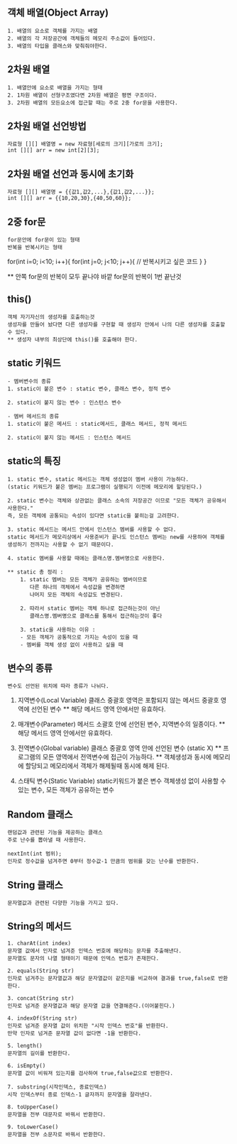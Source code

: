 ## 객체 배열(Object Array)
	1. 배열의 요소로 객체를 가지는 배열
	2. 배열의 각 저장공간에 객체들의 메모리 주소값이 들어있다.
	3. 배열의 타입을 클래스와 맞춰줘야한다.

## 2차원 배열
	1. 배열안에 요소로 배열을 가지는 형태
	2. 1차원 배열이 선형구조였다면 2차원 배열은 평면 구조이다.
	3. 2차원 배열의 모든요소에 접근할 때는 주로 2중 for문을 사용한다.

## 2차원 배열 선언방법
	자료형 [][] 배열명 = new 자료형[세로의 크기][가로의 크기];
	int [][] arr = new int[2][3];

## 2차원 배열 선언과 동시에 초기화
	자료형 [][] 배열명 = {{값1,값2,...},{값1,값2,...}};
	int [][] arr = {{10,20,30},{40,50,60}};

## 2중 for문
	for문안에 for문이 있는 형태
	반복을 반복시키는 형태

for(int i=0; i<10; i++){
	for(int j=0; j<10; j++){
		// 반복시키고 싶은 코드
	}
}

** 안쪽 for문의 반복이 모두 끝나야 바깥 for문의 반복이 1번 끝난것

## this()
	객체 자기자신의 생성자를 호출하는것
	생성자를 만들어 놨다면 다른 생성자를 구현할 때 생성자 안에서 나의 다른 생성자를 호출할 수 있다.
	** 생성자 내부의 최상단에 this()를 호출해야 한다.

## static 키워드
	- 멤버변수의 종류
	1. static이 붙은 변수 : static 변수, 클래스 변수, 정적 변수
	
	2. static이 붙지 않는 변수 : 인스턴스 변수

	- 멤버 메서드의 종류
	1. static이 붙은 메서드 : static메서드, 클래스 메서드, 정적 메서드

	2. static이 붙지 않는 메서드 : 인스턴스 메서드

## static의 특징
	1. static 변수, static 메서드는 객체 생성없이 멤버 사용이 가능하다.
	(static 키워드가 붙은 멤버는 프로그램이 실행되기 이전에 메모리에 할당된다.)
	
	2. static 변수는 객체와 상관없는 클래스 소속의 저장공간 이므로 "모든 객체가 공유해서 사용한다." 
	즉, 모든 객체에 공통되는 속성이 있다면 static을 붙히는걸 고려한다.
	
	3. static 메서드는 메서드 안에서 인스턴스 멤버를 사용할 수 없다.
	static 메서드가 메모리상에서 사용준비가 끝나도 인스턴스 멤버는 new를 사용하여 객체를 생성하기 전까지는 사용할 수 없기 때문이다.

	4. static 멤버를 사용할 때에는 클래스명.멤버명으로 사용한다.

	** static 총 정리 :
		1. static 멤버는 모든 객체가 공유하는 멤버이므로
		   다른 하나의 객체에서 속성값을 변경하면
		   나머지 모든 객체의 속성값도 변경된다.

		2. 따라서 static 멤버는 객체 하나로 접근하는것이 아닌
		   클래스명.멤버명으로 클래스를 통해서 접근하는것이 좋다

		3. static을 사용하는 이유 : 
		- 모든 객체가 공통적으로 가지는 속성이 있을 때
		- 멤버를 객체 생성 없이 사용하고 싶을 때

## 변수의 종류
	변수도 선언된 위치에 따라 종류가 나뉘다.
	
1. 지역변수(Local Variable)
	클래스 중괄호 영역은 포함되지 않는 메서드 중괄호 영역에 선언된 변수
	** 해당 메서드 영역 안에서만 유효하다.

2. 매개변수(Parameter)
	메서드 소괄호 안에 선언된 변수, 지역변수의 일종이다.
	** 해당 메서드 영역 안에서만 유효하다.	

3. 전역변수(Global variable)
	클래스 중괄호 영역 안에 선언된 변수 (static X)
	** 프로그램의 모든 영역에서 전역변수에 접근이 가능하다.
	** 객체생성과 동시에 메모리에 할당되고 메모리에서 객체가 해제될때 동시에 해제 된다.

4. 스태틱 변수(Static Variable)
	static키워드가 붙은 변수
	객체생성 없이 사용할 수 있는 변수, 모든 객체가 공유하는 변수

## Random 클래스
	랜덤값과 관련된 기능을 제공하는 클래스
	주로 난수를 뽑아낼 때 사용한다.

	nextInt(int 범위);
	인자로 정수값을 넘겨주면 0부터 정수값-1 만큼의 범위를 갖는 난수를 반환한다.

## String 클래스 
	문자열값과 관련된 다양한 기능을 가지고 있다.
	
## String의 메서드
	1. charAt(int index)
	문자열 값에서 인자로 넘겨준 인덱스 번호에 해당하는 문자를 추출해낸다.
	문자열도 문자의 나열 형태이기 때문에 인덱스 번호가 존재한다.

	2. equals(String str)
	인자로 넘겨주는 문자열값과 해당 문자열값이 같은지를 비교하여 결과를 true,false로 반환한다.
	
	3. concat(String str)
	인자로 넘겨준 문자열값과 해당 문자열 값을 연결해준다.(이어붙힌다.)
	
	4. indexOf(String str)
	인자로 넘겨준 문자열 값이 위치한 "시작 인덱스 번호"를 반환한다.
	만약 인자로 넘겨준 문자열 값이 없다면 -1을 반환한다.

	5. length()
	문자열의 길이를 반환한다.

	6. isEmpty()
	문자열 값이 비워져 있는지를 검사하여 true,false값으로 반환한다.
	
	7. substring(시작인덱스, 종료인덱스)
	시작 인덱스부터 종료 인덱스-1 글자까지 문자열을 잘라낸다.

	8. toUpperCase()
	문자열을 전부 대문자로 바꿔서 반환한다.

	9. toLowerCase()
	문자열을 전부 소문자로 바꿔서 반환한다.
